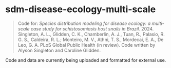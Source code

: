 # sdm-disease-ecology-multi-scale
> Code for: _Species distribution modeling for disease ecology: a multi-scale case study for schistosomiasis host snails in Brazil._ 2024. Singleton, A. L., Glidden, C. K., Chamberlin, A. J., Tuan, R., Palasio, R. G. S., Caldeira, R. L.; Monteiro, M. V., Athni, T. S., Mordecai, E. A., De Leo, G. A. PLoS Global Public Health (in review). Code written by Alyson Singleton and Caroline Glidden.

Code and data are currently being uploaded and formatted for external use.
